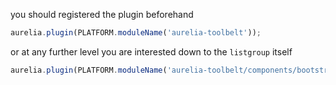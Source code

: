 
you should registered the plugin beforehand

```js
aurelia.plugin(PLATFORM.moduleName('aurelia-toolbelt'));
```
or at any further level you are interested down to the ```listgroup``` itself
```js
aurelia.plugin(PLATFORM.moduleName('aurelia-toolbelt/components/bootstrap/listgroup'));
```
